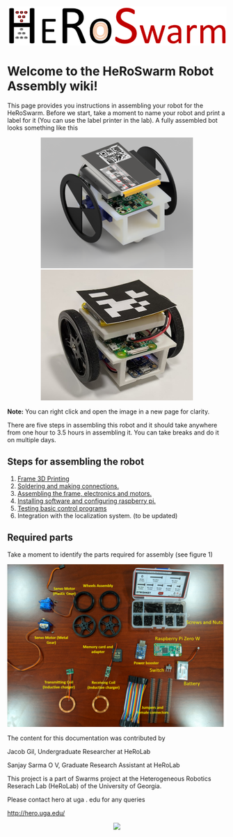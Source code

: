 
<p align="center">
<img src="http://github.com/herolab-uga/heroswarm_v1/blob/main/HeroSwarm%20Logo.png" width="600">
</p>



# Welcome to the HeRoSwarm Robot Assembly wiki!


This page provides you instructions in assembling your robot for the HeRoSwarm.
Before we start, take a moment to name your robot and print a label for it (You can use the label printer in the lab).
A fully assembled bot looks something like this
<p align="center">
<img src="http://github.com/herolab-uga/heroswarm_v1/blob/master/renderV1_1.png" width="350" height ="300">
  <img src="http://github.com/herolab-uga/heroswarm_v1/blob/master/botV1.jpg" width="350" height ="300">
</p>

**Note:** You can right click and open the image in a new page for clarity.

There are five steps in assembling this robot and it should take anywhere from one hour to 3.5 hours in assembling it. You can take breaks and do it on multiple days.

Steps for assembling the robot
---------------------------------
1. [Frame 3D Printing](http://github.com/herolab-uga/heroswarm_v1/wiki/Frame-3D-Printing)
2. [Soldering and making connections.](http://github.com/herolab-uga/heroswarm_v1/wiki/Soldering-and-Making-Connections)
3. [Assembling the frame, electronics and motors.](http://github.com/herolab-uga/heroswarm_v1/wiki/Assembling-the-frame,-electronics-and-motors)
4. [Installing software and configuring raspberry pi.](http://github.com/herolab-uga/heroswarm_v1/wiki/Installing-software-and-configuring-raspberry-pi)
5. [Testing basic control programs](http://github.com/herolab-uga/heroswarm_v1/wiki/Testing-basic-control-programs)
6. Integration with the localization system. (to be updated)

## Required parts
Take a moment to identify the parts required for assembly (see figure 1)
<p align="center">
<img src="http://github.com/herolab-uga/heroswarm_v1/blob/master/Picture1.png" width="600">
</p>



The content for this documentation was contributed by

Jacob Gil, Undergraduate Researcher at HeRoLab

Sanjay Sarma O V, Graduate Research Assistant at HeRoLab


This project is a part of Swarms project at the Heterogeneous Robotics Reserach Lab (HeRoLab) of the University of Georgia.

Please contact hero at uga . edu for any queries

http://hero.uga.edu/

<p align="center">
<img src="http://hero.uga.edu/wp-content/uploads/2019/04/HeRo-Logo-3.png" width="600">
</p>





